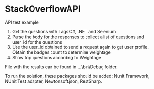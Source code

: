# StackOverflowAPI
API test example

1) Get the questions with Tags C#, .NET and Selenium
2) Parse the body for the responses to collect a list of questions and user_id for the questions
3) Use the user_id obtained to send a request again to get user profile. Obtain the badges count to
determine weightage
4) Show top questions according to Weightage

File with the results can be found in ...\bin\Debug folder.

To run the solution, these packages should be added:
Nunit Framework, NUnit Test adapter, Newtonsoft.json, RestSharp.
